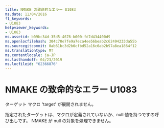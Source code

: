 ```yaml
---
title: NMAKE の致命的なエラー U1083
ms.date: 11/04/2016
f1_keywords:
- U1083
helpviewer_keywords:
- U1083
ms.assetid: b09bc34d-35d5-4676-b000-fd7d434400d9
ms.openlocfilehash: 304c70e7fe9a7eca4ee56beab2c62494233da55b
ms.sourcegitcommit: 0ab61bc3d2b6cfbd52a16c6ab2b97a8ea1864f12
ms.translationtype: MT
ms.contentlocale: ja-JP
ms.lasthandoff: 04/23/2019
ms.locfileid: "62366876"
---
```

# <a name="nmake-fatal-error-u1083"></a>NMAKE の致命的なエラー U1083

ターゲット マクロ 'target' が展開されません。

指定されたターゲットは、マクロが定義されていないか、null 値を持つですの呼び出しです。 NMAKE が null の対象を処理できません。
